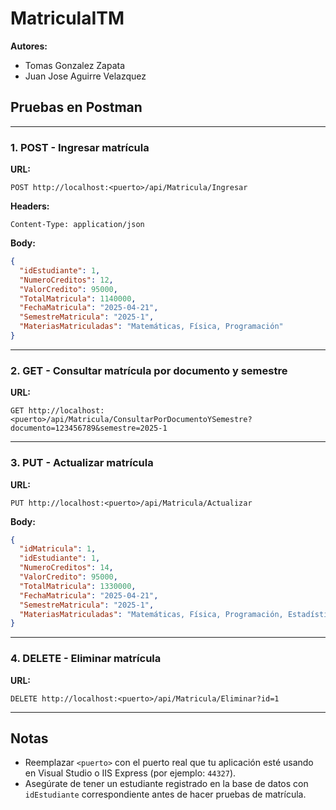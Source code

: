 # MatriculaITM  

**Autores:**  
- Tomas Gonzalez Zapata  
- Juan Jose Aguirre Velazquez  

## Pruebas en Postman

---

### 1. POST - Ingresar matrícula  

**URL:**  
```http
POST http://localhost:<puerto>/api/Matricula/Ingresar
```

**Headers:**  
```
Content-Type: application/json
```

**Body:**  
```json
{
  "idEstudiante": 1,
  "NumeroCreditos": 12,
  "ValorCredito": 95000,
  "TotalMatricula": 1140000,
  "FechaMatricula": "2025-04-21",
  "SemestreMatricula": "2025-1",
  "MateriasMatriculadas": "Matemáticas, Física, Programación"
}
```

---

### 2. GET - Consultar matrícula por documento y semestre  

**URL:**  
```http
GET http://localhost:<puerto>/api/Matricula/ConsultarPorDocumentoYSemestre?documento=123456789&semestre=2025-1
```

---

### 3. PUT - Actualizar matrícula  

**URL:**  
```http
PUT http://localhost:<puerto>/api/Matricula/Actualizar
```

**Body:**  
```json
{
  "idMatricula": 1,
  "idEstudiante": 1,
  "NumeroCreditos": 14,
  "ValorCredito": 95000,
  "TotalMatricula": 1330000,
  "FechaMatricula": "2025-04-21",
  "SemestreMatricula": "2025-1",
  "MateriasMatriculadas": "Matemáticas, Física, Programación, Estadística"
}
```

---

### 4. DELETE - Eliminar matrícula  

**URL:**  
```http
DELETE http://localhost:<puerto>/api/Matricula/Eliminar?id=1
```

---

## Notas

- Reemplazar `<puerto>` con el puerto real que tu aplicación esté usando en Visual Studio o IIS Express (por ejemplo: `44327`).
- Asegúrate de tener un estudiante registrado en la base de datos con `idEstudiante` correspondiente antes de hacer pruebas de matrícula.
